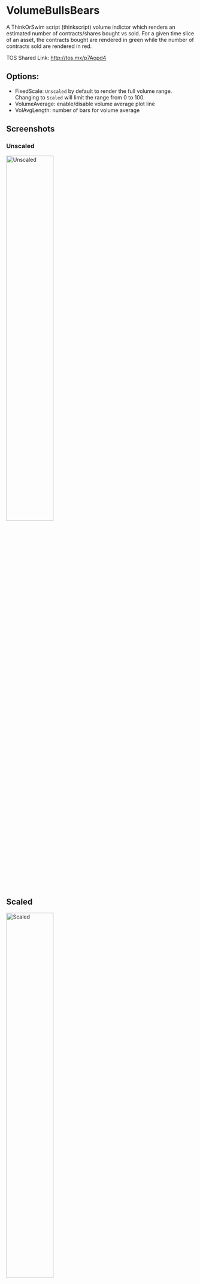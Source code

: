 # VolumeBullsBears

A ThinkOrSwim script (thinkscript) volume indictor which renders an estimated number of contracts/shares bought vs sold. For a given time slice of an asset, the contracts bought are rendered in green while the number of contracts sold are rendered in red.

TOS Shared Link: http://tos.mx/p7Aopd4

## Options:

* FixedScale: `Unscaled` by default to render the full volume range. Changing to `Scaled` will limit the range from 0 to 100.
* VolumeAverage: enable/disable volume average plot line
* VolAvgLength: number of bars for volume average

## Screenshots

### Unscaled

<img alt="Unscaled" src="https://user-images.githubusercontent.com/3299770/86858289-55618480-c0fb-11ea-9414-96ddf88ff74f.png" width="50%"/>

## Scaled

<img alt="Scaled" src="https://user-images.githubusercontent.com/3299770/86858587-e20c4280-c0fb-11ea-8d1f-a90c65e62e2d.png" width="50%">

## VolumeAverage:

<img alt="VolumeAverage" src="https://user-images.githubusercontent.com/3299770/86863965-44b70b80-c107-11ea-87e9-bbce84e7f5c3.PNG" width="75%">
